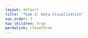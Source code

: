 ```yaml
---
layout: default
title: 'Team 3: Data Vizualization' 
nav_order: 3
has_children: true
permalink: /teamThree
---
```

